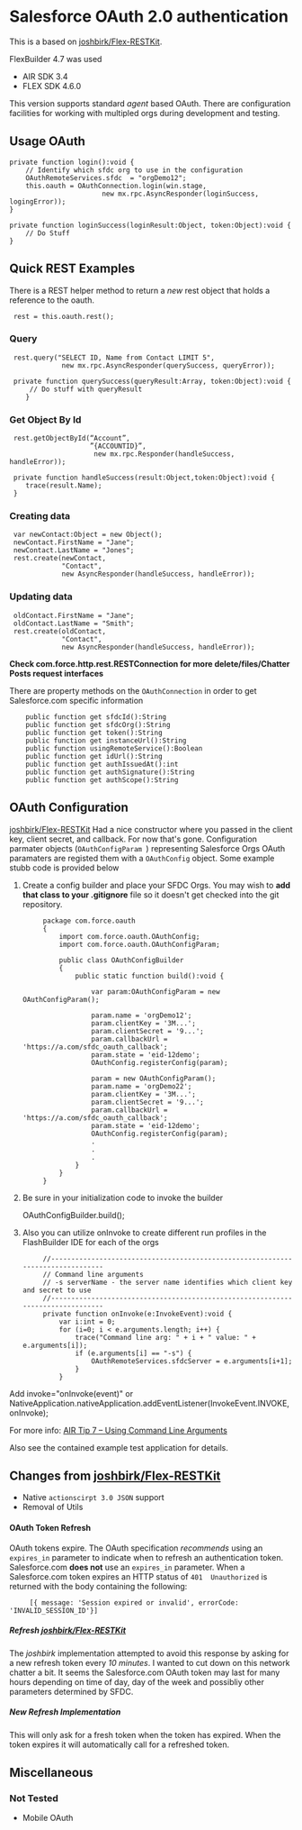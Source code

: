 # Salesforce OAuth 2.0 authentication
This is a based on [joshbirk/Flex-RESTKit](https://github.com/joshbirk/Flex-RESTKit). 

FlexBuilder 4.7 was used

* AIR SDK 3.4
* FLEX SDK 4.6.0

This version supports standard _agent_ based OAuth.
There are configuration facilities for working with multipled orgs during development and testing.

## Usage  OAuth
    
    private function login():void {
        // Identify which sfdc org to use in the configuration
        OAuthRemoteServices.sfdc  = "orgDemo12";
	    this.oauth = OAuthConnection.login(win.stage,
						   new mx.rpc.AsyncResponder(loginSuccess, logingError));
    }

    private function loginSuccess(loginResult:Object, token:Object):void {
        // Do Stuff
    }
     
## Quick REST Examples

There is a REST helper method to return a *new* rest object that holds a reference to the oauth.

	 rest = this.oauth.rest();
     
### Query
     rest.query("SELECT ID, Name from Contact LIMIT 5",
                 new mx.rpc.AsyncResponder(querySuccess, queryError));
			
     private function querySuccess(queryResult:Array, token:Object):void {
         // Do stuff with queryResult
     	}

### Get Object By Id
     rest.getObjectById(“Account”,
                        ”{ACCOUNTID}”,
                         new mx.rpc.Responder(handleSuccess, handleError));

     private function handleSuccess(result:Object,token:Object):void {
     	trace(result.Name);
     }

### Creating data

     var newContact:Object = new Object();
     newContact.FirstName = "Jane";
     newContact.LastName = "Jones";
     rest.create(newContact,
                 "Contact",
                 new AsyncResponder(handleSuccess, handleError));

### Updating data
     oldContact.FirstName = "Jane";
     oldContact.LastName = "Smith";
     rest.create(oldContact,
                 "Contact",
                 new AsyncResponder(handleSuccess, handleError));
        
__Check com.force.http.rest.RESTConnection for more delete/files/Chatter Posts request interfaces__
     
There are property methods on the `OAuthConnection` in order to get Salesforce.com specific information

        public function get sfdcId():String 
        public function get sfdcOrg():String
        public function get token():String 
        public function get instanceUrl():String 
        public function usingRemoteService():Boolean
        public function get idUrl():String
        public function get authIssuedAt():int
        public function get authSignature():String
        public function get authScope():String

## OAuth Configuration
[joshbirk/Flex-RESTKit](https://github.com/joshbirk/Flex-RESTKit) Had a nice constructor where you passed in the 
client key, client secret, and callback. For now that's gone. Configuration parmater objects (`OAuthConfigParam `) representing Salesforce Orgs OAuth paramaters are registed them with a `OAuthConfig` object. Some example stubb code is provided below
 
1. Create a config builder and place your SFDC Orgs. You may wish to __add that class to your .gitignore__ file so it doesn't get checked into the git repository.

            package com.force.oauth
            {
            	import com.force.oauth.OAuthConfig;
            	import com.force.oauth.OAuthConfigParam;
	
            	public class OAuthConfigBuilder
            	{
            		public static function build():void {
                        
            			var param:OAuthConfigParam = new OAuthConfigParam();
                        
            			param.name = 'orgDemo12';
            			param.clientKey = '3M...';
            			param.clientSecret = '9...';
            			param.callbackUrl = 'https://a.com/sfdc_oauth_callback';
            			param.state = 'eid-12demo';
            			OAuthConfig.registerConfig(param);
                        
                        param = new OAuthConfigParam();
            			param.name = 'orgDemo22';
            			param.clientKey = '3M...';
            			param.clientSecret = '9...';
            			param.callbackUrl = 'https://a.com/sfdc_oauth_callback';
            			param.state = 'eid-12demo';
            			OAuthConfig.registerConfig(param);
                        .
                        .
                        .
            		}
            	}
            }
            
2.  Be sure in your initialization code to invoke the builder

    OAuthConfigBuilder.build();
    

3. Also you can utilize onInvoke to create different run profiles in the FlashBuilder IDE for each of the orgs

            //--------------------------------------------------------------------------------
            // Command line arguments
            // -s serverName - the server name identifies which client key and secret to use
            //--------------------------------------------------------------------------------
            private function onInvoke(e:InvokeEvent):void {
            	var i:int = 0;
            	for (i=0; i < e.arguments.length; i++) {
            		trace("Command line arg: " + i + " value: " + e.arguments[i]);  
            		if (e.arguments[i] == "-s") { 
            			OAuthRemoteServices.sfdcServer = e.arguments[i+1];
            		}
            	}

Add 
invoke="onInvoke(event)"
or
NativeApplication.nativeApplication.addEventListener(InvokeEvent.INVOKE, onInvoke);

For more info: [AIR Tip 7 – Using Command Line Arguments](http://archive.davidtucker.net/2008/01/23/air-tip-7-using-command-line-arguments/#)

Also see the contained example test application for details.

## Changes from [joshbirk/Flex-RESTKit](https://github.com/joshbirk/Flex-RESTKit)
* Native `actionscirpt 3.0 JSON` support
* Removal of Utils


#### OAuth Token Refresh 
OAuth tokens expire. The OAuth specification *recommends* using an `expires_in` parameter to indicate when to refresh an authentication token. Salesforce.com **does not** use an `expires_in` parameter. When a Salesforce.com token expires an HTTP status of `401  Unauthorized` is returned with the body containing the following:

         [{ message: 'Session expired or invalid', errorCode: 'INVALID_SESSION_ID'}]

#####  Refresh  [joshbirk/Flex-RESTKit](https://github.com/joshbirk/Flex-RESTKit) 
The *joshbirk* implementation attempted to avoid this response by asking for a new refresh token every *10 minutes*. I wanted to cut down  on this network chatter a bit.  It seems the Salesforce.com OAuth token may last for many hours depending on time of day, day of the week and possibliy other parameters determined by SFDC. 

##### New Refresh Implementation
This will only ask for a fresh token when the token has expired. When the token expires it will automatically call for a refreshed token. 

## Miscellaneous

### Not Tested
* Mobile OAuth




